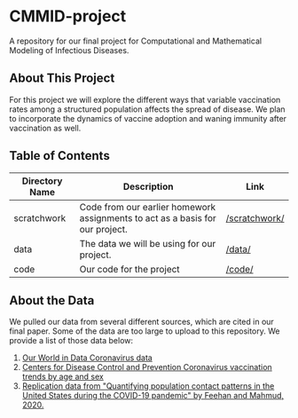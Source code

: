# CMMID-project
A repository for our final project for Computational and Mathematical Modeling of Infectious Diseases.

## About This Project
For this project we will explore the different ways that variable vaccination rates among a structured population affects the spread of disease. We plan to incorporate the dynamics of vaccine adoption and waning immunity after vaccination as well. 

## Table of Contents
|Directory Name|Description|Link|
|--------------|-----------|----|
|scratchwork|Code from our earlier homework assignments to act as a basis for our project.|[/scratchwork/](/scratchwork)|
|data|The data we will be using for our project.|[/data/](/data)|
|code|Our code for the project|[/code/](/code)| 

## About the Data
We pulled our data from several different sources, which are cited in our final paper. Some of the data are too large to upload to this repository. We provide a list of those data below:
1. [Our World in Data Coronavirus data](https://github.com/owid/covid-19-data/tree/master/public/data)
2. [Centers for Disease Control and Prevention Coronavirus vaccination trends by age and sex](https://data.cdc.gov/Vaccinations/COVID-19-Vaccination-Age-and-Sex-Trends-in-the-Uni/5i5k-6cmh/about_data)
3. [Replication data from "Quantifying population contact patterns in the United States during the COVID-19 pandemic" by Feehan and Mahmud, 2020.](https://dataverse.harvard.edu/dataset.xhtml?persistentId=doi:10.7910/DVN/M74AJ4)
